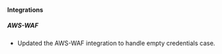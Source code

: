 
#### Integrations

##### AWS-WAF

- Updated the AWS-WAF integration to handle empty credentials case.
